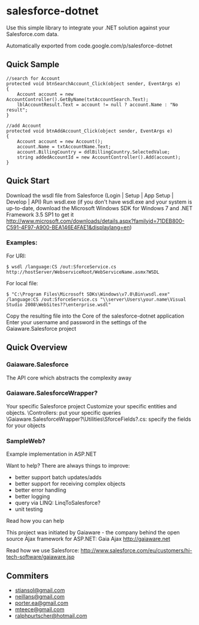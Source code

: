 # salesforce-dotnet

Use this simple library to integrate your .NET solution against your Salesforce.com data.

Automatically exported from code.google.com/p/salesforce-dotnet

## Quick Sample

	//search for Account
	protected void btnSearchAccount_Click(object sender, EventArgs e)
	{
		Account account = new AccountController().GetByName(txtAccountSearch.Text);
		lblAccountResult.Text = account != null ? account.Name : "No result";
	}

	//add Account
	protected void btnAddAccount_Click(object sender, EventArgs e)
	{
		Account account = new Account();
		account.Name = txtAccountName.Text;
		account.BillingCountry = ddlBillingCountry.SelectedValue;
		string addedAccountId = new AccountController().Add(account);
	}
	
## Quick Start

Download the wsdl file from Salesforce (Login | Setup | App Setup | Develop | API)
Run wsdl.exe (if you don't have wsdl.exe and your system is up-to-date, download the Microsoft Windows SDK for Windows 7 and .NET Framework 3.5 SP1 to get it http://www.microsoft.com/downloads/details.aspx?familyid=71DEB800-C591-4F97-A900-BEA146E4FAE1&displaylang=en)

### Examples:

For URI: 

    $ wsdl /language:CS /out:SforceService.cs http://hostServer/WebserviceRoot/WebServiceName.asmx?WSDL

For local file:

    $ "C:\Program Files\Microsoft SDKs\Windows\v7.0\Bin\wsdl.exe" /language:CS /out:SforceService.cs "\\server\Users\your.name\Visual Studio 2008\WebSites??\enterprise.wsdl"

Copy the resulting file into the Core of the salesforce-dotnet application
Enter your username and password in the settings of the Gaiaware.Salesforce project

## Quick Overview

### Gaiaware.Salesforce

The API core which abstracts the complexity away

### Gaiaware.SalesforceWrapper?

Your specific Salesforce project Customize your specific entities and objects. \Controllers: put your specific queries \Gaiaware.SalesforceWrapper?\Utilities\SforceFields?.cs: specify the fields for your objects

### SampleWeb?

Example implementation in ASP.NET

Want to help?
There are always things to improve:

* better support batch updates/adds
* better support for receiving complex objects
* better error handling
* better logging
* query via LINQ: LinqToSalesforce?
* unit testing

Read how you can help

This project was initiated by Gaiaware - the company behind the open source Ajax framework for ASP.NET: Gaia Ajax http://gaiaware.net

Read how we use Salesforce: http://www.salesforce.com/eu/customers/hi-tech-software/gaiaware.jsp

## Commiters

* stiansol@gmail.com
* neillans@gmail.com
* porter.ea@gmail.com
* mteece@gmail.com
* ralphpurtscher@hotmail.com
